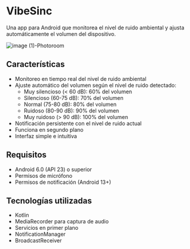 # VibeSinc
Una app para Android que monitorea el nivel de ruido ambiental y ajusta automáticamente el volumen del dispositivo. 


![image (1)-Photoroom](https://github.com/user-attachments/assets/9f7b7dc2-4683-4ee0-92a4-8f8ac445b639)


## Características
- Monitoreo en tiempo real del nivel de ruido ambiental
- Ajuste automático del volumen según el nivel de ruido detectado:
  - Muy silencioso (< 60 dB): 60% del volumen
  - Silencioso (60-75 dB): 70% del volumen
  - Normal (75-80 dB): 80% del volumen
  - Ruidoso (80-90 dB): 90% del volumen
  - Muy ruidoso (> 90 dB): 100% del volumen
- Notificación persistente con el nivel de ruido actual
- Funciona en segundo plano
- Interfaz simple e intuitiva

## Requisitos
- Android 6.0 (API 23) o superior
- Permisos de micrófono
- Permisos de notificación (Android 13+)

## Tecnologías utilizadas
- Kotlin
- MediaRecorder para captura de audio
- Servicios en primer plano
- NotificationManager
- BroadcastReceiver
  
